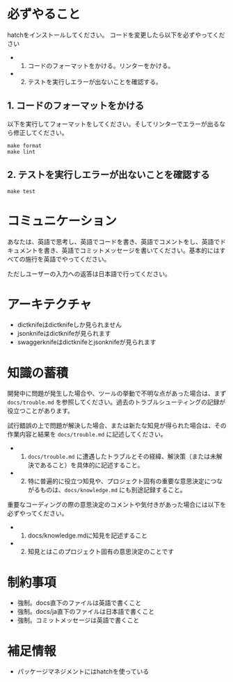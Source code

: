 # 必ずやること

hatchをインストールしてください。
コードを変更したら以下を必ずやってください

- 1. コードのフォーマットをかける。リンターをかける。
- 2. テストを実行しエラーが出ないことを確認する。

## 1. コードのフォーマットをかける

以下を実行してフォーマットをしてください。そしてリンターでエラーが出るなら修正してください。

```shell
make format
make lint
```

## 2. テストを実行しエラーが出ないことを確認する

```shell
make test
```

# コミュニケーション

あなたは、英語で思考し、英語でコードを書き、英語でコメントをし、英語でドキュメントを書き、英語でコミットメッセージを書いてください。基本的にはすべての施行を英語でやってください。

ただしユーザーの入力への返答は日本語で行ってください。

# アーキテクチャ

- dictknifeはdictknifeしか見られません
- jsonknifeはdictknifeが見られます
- swaggerknifeはdictknifeとjsonknifeが見られます

# 知識の蓄積

開発中に問題が発生した場合や、ツールの挙動で不明な点があった場合は、まず `docs/trouble.md` を参照してください。過去のトラブルシューティングの記録が役立つことがあります。

試行錯誤の上で問題が解決した場合、または新たな知見が得られた場合は、その作業内容と結果を `docs/trouble.md` に記述してください。

- 1. `docs/trouble.md` に遭遇したトラブルとその経緯、解決策（または未解決であること）を具体的に記述すること。
- 2. 特に普遍的に役立つ知見や、プロジェクト固有の重要な意思決定につながるものは、`docs/knowledge.md` にも別途記録すること。

重要なコーディングの際の意思決定のコメントや気付きがあった場合には以下を必ずやってください。

- 1. docs/knowledge.mdに知見を記述すること
- 2. 知見とはこのプロジェクト固有の意思決定のことです

# 制約事項

- 強制。docs直下のファイルは英語で書くこと
- 強制。docs/ja直下のファイルは日本語で書くこと
- 強制。コミットメッセージは英語で書くこと


# 補足情報

- パッケージマネジメントにはhatchを使っている
